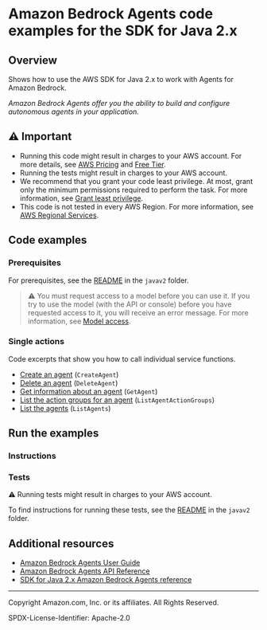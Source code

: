 # Amazon Bedrock Agents code examples for the SDK for Java 2.x

## Overview

Shows how to use the AWS SDK for Java 2.x to work with Agents for Amazon Bedrock.

<!--custom.overview.start-->
<!--custom.overview.end-->

_Amazon Bedrock Agents offer you the ability to build and configure autonomous agents in your application._

## ⚠ Important

* Running this code might result in charges to your AWS account. For more details, see [AWS Pricing](https://aws.amazon.com/pricing/) and [Free Tier](https://aws.amazon.com/free/).
* Running the tests might result in charges to your AWS account.
* We recommend that you grant your code least privilege. At most, grant only the minimum permissions required to perform the task. For more information, see [Grant least privilege](https://docs.aws.amazon.com/IAM/latest/UserGuide/best-practices.html#grant-least-privilege).
* This code is not tested in every AWS Region. For more information, see [AWS Regional Services](https://aws.amazon.com/about-aws/global-infrastructure/regional-product-services).

<!--custom.important.start-->
<!--custom.important.end-->

## Code examples

### Prerequisites

For prerequisites, see the [README](../../README.md#Prerequisites) in the `javav2` folder.


<!--custom.prerequisites.start-->
> ⚠ You must request access to a model before you can use it. If you try to use the model (with the API or console) before you have requested access to it, you will receive an error message. For more information, see [Model access](https://docs.aws.amazon.com/bedrock/latest/userguide/model-access.html).
<!--custom.prerequisites.end-->

### Single actions

Code excerpts that show you how to call individual service functions.

- [Create an agent](src/main/java/com/example/bedrockagent/sync/CreateAgent.java#L61) (`CreateAgent`)
- [Delete an agent](src/main/java/com/example/bedrockagent/sync/DeleteAgent.java#L56) (`DeleteAgent`)
- [Get information about an agent](src/main/java/com/example/bedrockagent/sync/GetAgent.java#L56) (`GetAgent`)
- [List the action groups for an agent](src/main/java/com/example/bedrockagent/sync/ListAgentActionGroups.java#L59) (`ListAgentActionGroups`)
- [List the agents](src/main/java/com/example/bedrockagent/sync/ListAgents.java#L54) (`ListAgents`)


<!--custom.examples.start-->
<!--custom.examples.end-->

## Run the examples

### Instructions


<!--custom.instructions.start-->
<!--custom.instructions.end-->



### Tests

⚠ Running tests might result in charges to your AWS account.


To find instructions for running these tests, see the [README](../../README.md#Tests)
in the `javav2` folder.



<!--custom.tests.start-->
<!--custom.tests.end-->

## Additional resources

- [Amazon Bedrock Agents User Guide](https://docs.aws.amazon.com/bedrock/latest/userguide/agents.html)
- [Amazon Bedrock Agents API Reference](https://docs.aws.amazon.com/bedrock/latest/APIReference/API_Operations_Agents_for_Amazon_Bedrock.html)
- [SDK for Java 2.x Amazon Bedrock Agents reference](https://sdk.amazonaws.com/java/api/latest/software/amazon/awssdk/services/bedrock-agent/package-summary.html)

<!--custom.resources.start-->
<!--custom.resources.end-->

---

Copyright Amazon.com, Inc. or its affiliates. All Rights Reserved.

SPDX-License-Identifier: Apache-2.0